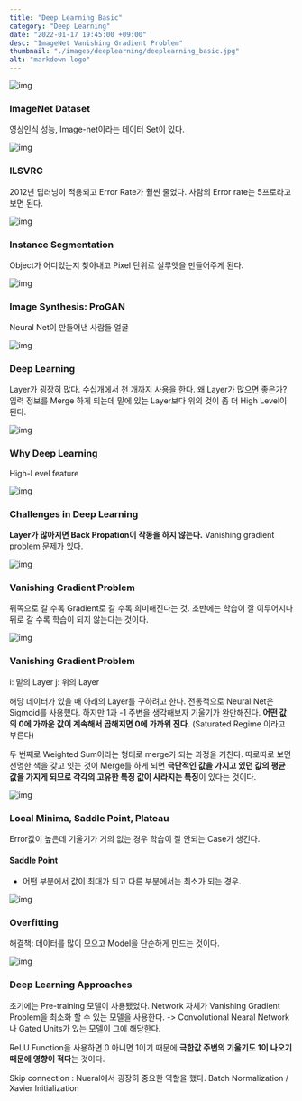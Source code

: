 ```yaml
---
title: "Deep Learning Basic"
category: "Deep Learning"
date: "2022-01-17 19:45:00 +09:00"
desc: "ImageNet Vanishing Gradient Problem"
thumbnail: "./images/deeplearning/deeplearning_basic.jpg"
alt: "markdown logo"
---
```


![img](images/deeplearning_img/10_1.jpg)
### ImageNet Dataset

영상인식 성능, Image-net이라는 데이터 Set이 있다. 

![img](images/deeplearning_img/10_2.jpg)
### ILSVRC

2012년 딥러닝이 적용되고 Error Rate가 훨씬 줄었다. 사람의 Error rate는 5프로라고 보면 된다.

![img](images/deeplearning_img/10_3.jpg)
### Instance Segmentation

Object가 어디있는지 찾아내고 Pixel 단위로 실루엣을 만들어주게 된다.

![img](images/deeplearning_img/10_4.jpg)
### Image Synthesis: ProGAN

Neural Net이 만들어낸 사람들 얼굴

![img](images/deeplearning_img/10_5.jpg)
### Deep Learning

Layer가 굉장히 많다. 수십개에서 천 개까지 사용을 한다. 왜 Layer가 많으면 좋은가? 입력 정보를 Merge 하게 되는데 밑에 있는 Layer보다 위의 것이 좀 더 High Level이 된다.

![img](images/deeplearning_img/10_6.jpg)
### Why Deep Learning
High-Level feature 

![img](images/deeplearning_img/10_7.jpg)
### Challenges in Deep Learning

**Layer가 많아지면 Back Propation이 작동을 하지 않는다.**  Vanishing gradient problem 문제가 있다. 

![img](images/deeplearning_img/10_8.jpg)
### Vanishing Gradient Problem

뒤쪽으로 갈 수록 Gradient로 갈 수록 희미해진다는 것. 초반에는 학습이 잘 이루어지나 뒤로 갈 수록 학습이 되지 않는다는 것이다.

![img](images/deeplearning_img/10_9.jpg)
### Vanishing Gradient Problem
i: 밑의 Layer 
j: 위의 Layer

해당 데이터가 있을 때 아래의 Layer를 구하려고 한다. 전통적으로 Neural Net은 Sigmoid를 사용했다. 하지만 1과 -1 주변을 생각해보자 기울기가 완만해진다. **어떤 값의 0에 가까운 값이 계속해서 곱해지면 0에 가까워 진다.** (Saturated Regime 이라고 부른다)

두 번째로 Weighted Sum이라는 형태로 merge가 되는 과정을 거친다. 따로따로 보면 선명한 색을 갖고 잇는 것이 Merge를 하게 되면 **극단적인 값을 가지고 있던 값의 평균 값을 가지게 되므로 각각의 고유한 특징 값이 사라지는 특징**이 있다는 것이다.

![img](images/deeplearning_img/10_10.jpg)
### Local Minima, Saddle Point, Plateau

Error값이 높은데 기울기가 거의 없는 경우 학습이 잘 안되는 Case가 생긴다.

#### Saddle Point
- 어떤 부분에서 값이 최대가 되고 다른 부분에서는 최소가 되는 경우.

![img](images/deeplearning_img/10_11.jpg)
### Overfitting

해결책: 데이터를 많이 모으고 Model을 단순하게 만드는 것이다.

![img](images/deeplearning_img/10_12.jpg)
### Deep Learning Approaches

초기에는 Pre-training 모델이 사용됐었다. Network 자체가 Vanishing Gradient Problem을 최소화 할 수 있는 모델을 사용한다. -> Convolutional Nearal Network나 Gated Units가 있는 모델이 그에 해당한다. 

ReLU Function을 사용하면 0 아니면 1이기 때문에 **극한값 주변의 기울기도 1이 나오기 때문에 영향이 적다**는 것이다. 

Skip connection : Nueral에서 굉장히 중요한 역할을 했다. Batch Normalization / Xavier Initialization

